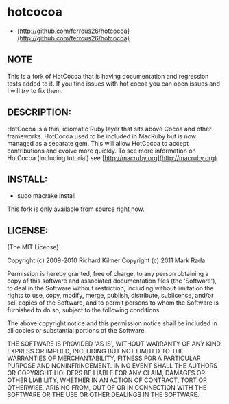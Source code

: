 # hotcocoa

* [http://github.com/ferrous26/hotcocoa](http://github.com/ferrous26/hotcocoa)

## NOTE

This is a fork of HotCocoa that is having documentation and regression
tests added to it. If you find issues with hot cocoa you can open
issues and I will *try* to fix them.

## DESCRIPTION:

HotCocoa is a thin, idiomatic Ruby layer that sits above Cocoa and
other frameworks. HotCocoa used to be included in MacRuby but is now
managed as a separate gem.  This will allow HotCocoa to accept
contributions and evolve more quickly. To see more information on
HotCocoa (including tutorial) see
[http://macruby.org](http://macruby.org).

## INSTALL:

* sudo macrake install

This fork is only available from source right now.

## LICENSE:

(The MIT License)

Copyright (c) 2009-2010 Richard Kilmer
Copyright (c) 2011 Mark Rada

Permission is hereby granted, free of charge, to any person obtaining
a copy of this software and associated documentation files (the
'Software'), to deal in the Software without restriction, including
without limitation the rights to use, copy, modify, merge, publish,
distribute, sublicense, and/or sell copies of the Software, and to
permit persons to whom the Software is furnished to do so, subject to
the following conditions:

The above copyright notice and this permission notice shall be
included in all copies or substantial portions of the Software.

THE SOFTWARE IS PROVIDED 'AS IS', WITHOUT WARRANTY OF ANY KIND,
EXPRESS OR IMPLIED, INCLUDING BUT NOT LIMITED TO THE WARRANTIES OF
MERCHANTABILITY, FITNESS FOR A PARTICULAR PURPOSE AND NONINFRINGEMENT.
IN NO EVENT SHALL THE AUTHORS OR COPYRIGHT HOLDERS BE LIABLE FOR ANY
CLAIM, DAMAGES OR OTHER LIABILITY, WHETHER IN AN ACTION OF CONTRACT,
TORT OR OTHERWISE, ARISING FROM, OUT OF OR IN CONNECTION WITH THE
SOFTWARE OR THE USE OR OTHER DEALINGS IN THE SOFTWARE.
